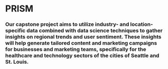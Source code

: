 # PRISM

### Our capstone project aims to utilize industry- and location-specific data combined with data science techniques to gather insights on regional trends and user sentiment. These insights will help generate tailored content and marketing campaigns for businesses and marketing teams, specifically for the healthcare and technology sectors of the cities of Seattle and St. Louis.
